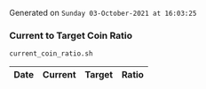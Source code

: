 Generated on `Sunday 03-October-2021 at 16:03:25`

### Current to Target Coin Ratio
`current_coin_ratio.sh`

Date|Current|Target|Ratio
---|---|---|---
